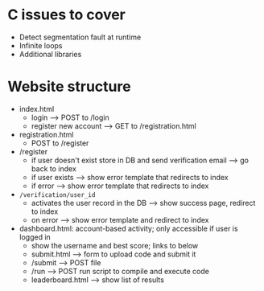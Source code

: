 # C issues to cover

* Detect segmentation fault at runtime
* Infinite loops
* Additional libraries

# Website structure

* index.html
    * login --> POST to /login
    * register new account --> GET to /registration.html
* registration.html
    * POST to /register
* /register
    * if user doesn't exist store in DB and send verification email --> go back to index
    * if user exists --> show error template that redirects to index
    * if error --> show error template that redirects to index
* ``/verification/user_id``
    * activates the user record in the DB --> show success page, redirect to index
    * on error --> show error template and redirect to index
* dashboard.html: account-based activity; only accessible if user is logged in
    * show the username and best score; links to below
    * submit.html --> form to upload code and submit it
    * /submit     --> POST file
    * /run        --> POST run script to compile and execute code
    * leaderboard.html --> show list of results
